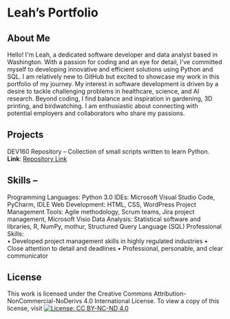 # Leah’s Portfolio 

## About Me 
Hello! I'm Leah, a dedicated software developer and data analyst based in Washington. With a passion for coding and an eye for detail, I've committed myself to developing innovative and efficient solutions using Python and SQL.
I am relatively new to GitHub but excited to showcase my work in this portfolio of my journey. My interest in software development is driven by a desire to tackle challenging problems in healthcare, science, and AI research.
Beyond coding, I find balance and inspiration in gardening, 3D printing, and birdwatching. I am enthusiastic about connecting with potential employers and collaborators who share my passions.

## Projects 
DEV160 Repository – Collection of small scripts written to learn Python.  
**Link**: [Repository Link]( https://github.com/gitplants/Dev160)

## Skills – 
Programming Languages: Python 3.0 
IDEs: Microsoft Visual Studio Code, PyCharm, IDLE 
Web Development: HTML, CSS, WordPress 
Project Management Tools: Agile methodology, Scrum teams, Jira project management, Microsoft Visio 
Data Analysis: Statistical software and libraries, R, NumPy, mothur, Structured Query Language (SQL)
Professional Skills:  
•	Developed project management skills in highly regulated industries
•	Close attention to detail and deadlines
•	Professional, personable, and clear communicator
 
 ## License 
This work is licensed under the Creative Commons Attribution-NonCommercial-NoDerivs 4.0 International License. To view a copy of this license, visit [![License: CC BY-NC-ND 4.0](https://licensebuttons.net/l/by-nc-nd/4.0/88x31.png)](https://creativecommons.org/licenses/by-nc-nd/4.0/)


<!---
gitplants/gitplants is a ✨ special ✨ repository because its `README.md` (this file) appears on your GitHub profile.
You can click the Preview link to take a look at your changes.
--->
